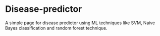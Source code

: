 # Disease-predictor
A simple page for disease predictor using ML techniques like SVM, Naive Bayes classification and random forest technique.
